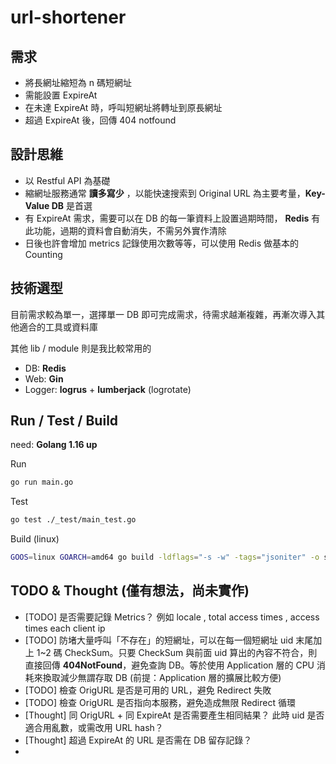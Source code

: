 # url-shortener

## 需求

* 將長網址縮短為 n 碼短網址
* 需能設置 ExpireAt 
* 在未達 ExpireAt 時，呼叫短網址將轉址到原長網址
* 超過 ExpireAt 後，回傳 404 notfound

## 設計思維

* 以 Restful API 為基礎
* 縮網址服務通常 **讀多寫少** ，以能快速搜索到 Original URL 為主要考量，**Key-Value DB** 是首選
* 有 ExpireAt 需求，需要可以在 DB 的每一筆資料上設置過期時間， **Redis** 有此功能，過期的資料會自動消失，不需另外實作清除
* 日後也許會增加 metrics 記錄使用次數等等，可以使用 Redis 做基本的 Counting

## 技術選型

目前需求較為單一，選擇單一 DB 即可完成需求，待需求越漸複雜，再漸次導入其他適合的工具或資料庫  

其他 lib / module 則是我比較常用的  

* DB: **Redis**
* Web: **Gin**
* Logger: **logrus** + **lumberjack** (logrotate)

## Run / Test / Build

need: **Golang 1.16 up**

Run  

```bash
go run main.go
```

Test  

```bash
go test ./_test/main_test.go
```

Build (linux)  

```bash
GOOS=linux GOARCH=amd64 go build -ldflags="-s -w" -tags="jsoniter" -o service .
```

## TODO & Thought (僅有想法，尚未實作)

* [TODO] 是否需要記錄 Metrics？ 例如 locale , total access times , access times each client ip
* [TODO] 防堵大量呼叫「不存在」的短網址，可以在每一個短網址 uid 末尾加上 1~2 碼 CheckSum。只要 CheckSum 與前面 uid 算出的內容不符合，則直接回傳 **404NotFound**，避免查詢 DB。等於使用 Application 層的 CPU 消耗來換取減少無謂存取 DB (前提：Application 層的擴展比較方便)
* [TODO] 檢查 OrigURL 是否是可用的 URL，避免 Redirect 失敗
* [TODO] 檢查 OrigURL 是否指向本服務，避免造成無限 Redirect 循環
* [Thought] 同 OrigURL + 同 ExpireAt 是否需要產生相同結果？ 此時 uid 是否適合用亂數，或需改用 URL hash？
* [Thought] 超過 ExpireAt 的 URL 是否需在 DB 留存記錄？
* 